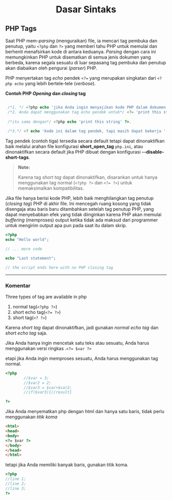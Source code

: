 <h1 align="center">Dasar Sintaks</h1>

## PHP Tags

Saat PHP mem-*parsing* (menguraikan) file, ia mencari tag pembuka dan penutup, yaitu `<?php` dan `?>` yang memberi tahu PHP untuk memulai dan berhenti menafsirkan kode di 
antara keduanya. *Parsing* dengan cara ini memungkinkan PHP untuk disematkan di semua jenis dokumen yang berbeda, karena segala sesuatu di luar sepasang tag pembuka 
dan penutup akan diabaikan oleh pengurai (*parser*) PHP.

PHP menyertakan tag *echo* pendek `<?=` yang merupakan singkatan dari  `<?php echo` yang lebih bertele-tele (*verbose*).

**Contoh PHP *Opening* dan *closing* tag**

```PHP

 /*1. */ <?php echo 'jika Anda ingin menyajikan kode PHP dalam dokumen XHTML atau XML, gunakan tag ini'; ?>
 /*2. Anda dapat menggunakan tag echo pendek untuk*/ <?= 'print this string' ?>.
 
 /*itu sama dengan*/ <?php echo 'print this string' ?>.
    
 /*3.*/ <? echo 'kode ini dalam tag pendek, tapi masih dapat bekerja '.'jika short_open_tag diaktifkan'; ?>   

```

Tag pendek (contoh tiga) tersedia secara default tetapi dapat dinonaktifkan baik melalui arahan file konfigurasi **short_open_tag** `php.ini`, atau dinonaktifkan secara default jika PHP dibuat dengan konfigurasi **--disable-short-tags**.

> **Note:** 
> 
> Karena tag <em title="tag pendek">short tag</em> dapat dinonaktifkan, disarankan untuk hanya menggunakan tag normal (`<?php ?>` dan `<?= ?>`) untuk memaksimalkan kompatibilitas.

Jika file hanya berisi kode PHP, lebih baik menghilangkan tag penutup (*closing tag*) PHP di akhir file. Ini mencegah ruang kosong yang tidak disengaja atau baris baru ditambahkan setelah tag penutup PHP, yang dapat menyebabkan efek yang tidak diinginkan karena PHP akan memulai *buffering* (memproses) output ketika tidak ada maksud dari programmer untuk mengirim output apa pun pada saat itu dalam skrip.

```php
<?php
echo "Hello world";

// ... more code

echo "Last statement";

// the script ends here with no PHP closing tag

```
------

### Komentar

Three types of tag are available in php
1. normal tag(`<?php ?>`)
2. short echo tag(`<?= ?>`)
3. short tag(`<? ?>`)

Karena *short tag* dapat dinonaktifkan, jadi gunakan *normal echo tag* dan *short echo tag* saja.

Jika Anda hanya ingin mencetak satu teks atau sesuatu, Anda harus menggunakan versi ringkas .`<?= $var ?>`

etapi jika Anda ingin memproses sesuatu, Anda harus menggunakan tag normal.

```PHP
<?php
        //$var = 3;
        //$var2 = 2;
        //$var3 = $var+$var2;
        //if($var3){//result}

?>
```

Jika Anda menyematkan php dengan html dan hanya satu baris, tidak perlu menggunakan *titik koma*

```html
<html>
<head>
<body>
<?= $var ?>
</body>
</head>
</html>
```

tetapi jika Anda memiliki banyak baris, gunakan titik koma.

```php
<?php
//line 1;
//line 2;
//line 3;
?>
```
